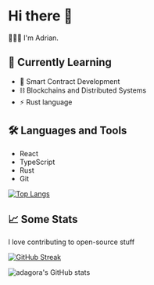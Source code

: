 # Hi there 👋

👨🏾‍💻 I'm Adrian.

## 🌱 Currently Learning

- 📜 Smart Contract Development
- ⛓️ Blockchains and Distributed Systems
- ⚡ Rust language

## 🛠️ Languages and Tools

- React
- TypeScript
- Rust
- Git

[![Top Langs](https://github-readme-stats.vercel.app/api/top-langs/?username=adagora&layout=compact&hide=jupyter%20Notebook&theme=dark)](https://github.com/anuraghazra/github-readme-stats)

## 📈 Some Stats

I love contributing to open-source stuff

[![GitHub Streak](https://github-readme-streak-stats.herokuapp.com/?user=adagora&theme=dark)](https://git.io/streak-stats)


![adagora's GitHub stats](https://github-readme-stats.vercel.app/api?username=adagora&show_icons=true&theme=dark)
<!---
adagora/adagora is a ✨ special ✨ repository because its `README.md` (this file) appears on your GitHub profile.
You can click the Preview link to take a look at your changes.
--->
